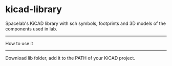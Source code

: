 # kicad-library

Spacelab's KiCAD library with sch symbols, footprints and 3D models of the components used in lab. 

*************
How to use it
*************

Download lib folder, add it to the PATH of your KiCAD project.
